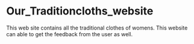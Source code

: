 # Our_Traditioncloths_website
This web site contains all the traditional clothes of womens. This website can able to get the feedback from the user as well.
